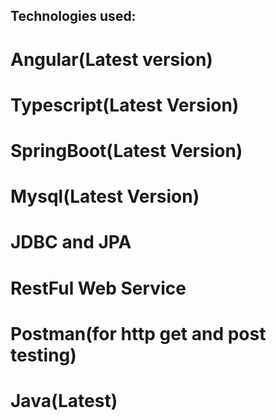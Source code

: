 ## Technologies used: 

# Angular(Latest version)
# Typescript(Latest Version)
# SpringBoot(Latest Version)
# Mysql(Latest Version)
# JDBC and JPA
# RestFul Web Service
# Postman(for http get and post testing)
# Java(Latest)


